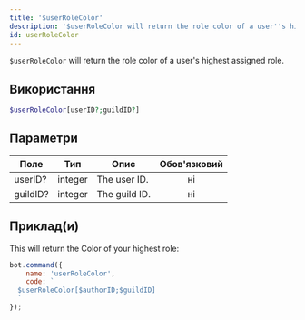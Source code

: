 ```yaml
---
title: '$userRoleColor'
description: '$userRoleColor will return the role color of a user''s highest assigned role.'
id: userRoleColor
---
```


`$userRoleColor` will return the role color of a user's highest assigned role.

## Використання

```php
$userRoleColor[userID?;guildID?]
```

## Параметри

| Поле     | Тип     | Опис          | Обов'язковий |
| -------- | ------- | ------------- |:------------:|
| userID?  | integer | The user ID.  |      ні      |
| guildID? | integer | The guild ID. |      ні      |

## Приклад(и)

This will return the Color of your highest role:

```javascript
bot.command({
    name: 'userRoleColor',
    code: `
  $userRoleColor[$authorID;$guildID]
  `
});
```
